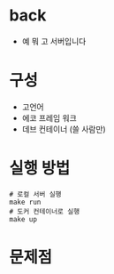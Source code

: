 # back
- 예 뭐 고 서버입니다

# 구성
- 고언어
- 에코 프레임 워크
- 데브 컨테이너 (쓸 사람만)

# 실행 방법
```
# 로컬 서버 실행
make run
# 도커 컨테이너로 실행
make up
```
# 문제점